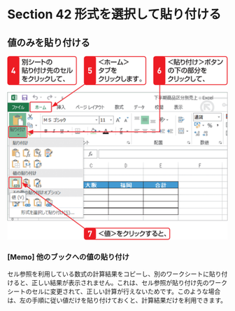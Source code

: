 # Section 42 形式を選択して貼り付ける

## 値のみを貼り付ける

![](002.png)

### [Memo] 他のブックへの値の貼り付け

セル参照を利用している数式の計算結果をコピーし、別のワークシートに貼り付けると、正しい結果が表示されません。これは、セル参照が貼り付け先のワークシートのセルに変更されて、正しい計算が行えないためです。このような場合は、左の手順に従い値だけを貼り付けておくと、計算結果だけを利用できます。
